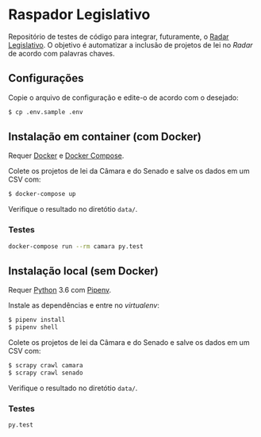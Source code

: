 # Raspador Legislativo

Repositório de testes de código para integrar, futuramente, o [Radar Legislativo](https://gitlab.com/codingrights/radarlegislativo). O objetivo é automatizar a inclusão de projetos de lei no _Radar_ de acordo com palavras chaves.

## Configurações

Copie o arquivo de configuração e edite-o de acordo com o desejado:

```sh
$ cp .env.sample .env
```

## Instalação em container (com Docker)

Requer [Docker](https://docs.docker.com/install/) e
[Docker Compose](https://docs.docker.com/compose/install/).

Colete os projetos de lei da Câmara e do Senado e salve os dados em um CSV com:

```sh
$ docker-compose up
```

Verifique o resultado no diretótio `data/`.

### Testes

```sh
docker-compose run --rm camara py.test
```

## Instalação local (sem Docker)

Requer [Python](https://python.org) 3.6 com [Pipenv](https://docs.pipenv.org/).

Instale as dependências e entre no _virtualenv_:

```sh
$ pipenv install
$ pipenv shell
```

Colete os projetos de lei da Câmara e do Senado e salve os dados em um CSV com:

```sh
$ scrapy crawl camara
$ scrapy crawl senado
```

Verifique o resultado no diretótio `data/`.

### Testes

```sh
py.test
```